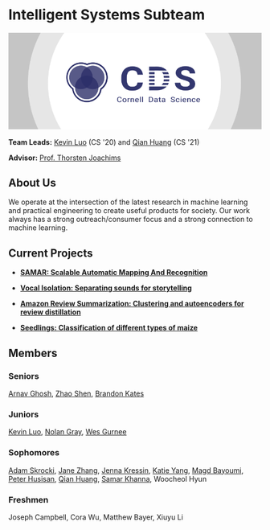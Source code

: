 # Intelligent Systems Subteam

[![Cornell Data Science Logo](images/CDS-banner.png)](http://cornelldata.science)


**Team Leads:** [Kevin Luo](https://github.com/KevLuo) (CS '20) and [Qian Huang](https://github.com/q-hwang) (CS '21)

**Advisor:** [Prof. Thorsten Joachims](http://www.cs.cornell.edu/people/tj/)

## About Us
We operate at the intersection of the latest research in machine learning and practical engineering to create useful products for society. Our work always has a strong outreach/consumer focus and a strong connection to machine learning.

## Current Projects

* [**SAMAR: Scalable Automatic Mapping And Recognition**](https://cornelldata.science/)  

* [**Vocal Isolation: Separating sounds for storytelling**](https://github.com/CornellDataScience/IntSys-Vocal-Isolation)

* [**Amazon Review Summarization: Clustering and autoencoders for review distillation**](https://github.com/CornellDataScience/IntSys-Sentiment-Summary)  

* [**Seedlings: Classification of different types of maize**](https://github.com/CornellDataScience/IntSys-Seedling) 

## Members
### Seniors
[Arnav Ghosh](https://github.com/garnav), [Zhao Shen](https://github.com/yuzhshen), [Brandon Kates](https://github.com/BrandonKates)

### Juniors
[Kevin Luo](https://github.com/KevLuo), [Nolan Gray](https://github.com/nolangray15), [Wes Gurnee](https://github.com/wesg52)

### Sophomores
[Adam Skrocki](https://github.com/adams583), [Jane Zhang](https://github.com/jz393), [Jenna Kressin](https://github.com/jek343), [Katie Yang](), [Magd Bayoumi](https://github.com/bayoumi17m), [Peter Husisan](https://github.com/pete2fiddy), [Qian Huang](https://github.com/q-hwang), [Samar Khanna](https://github.com/Dieblitzen), Woocheol Hyun

### Freshmen
Joseph Campbell,
Cora Wu,
Matthew Bayer,
Xiuyu Li



